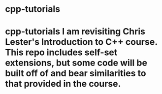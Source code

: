 # cpp-tutorials
# cpp-tutorials I am revisiting Chris Lester's Introduction to C++ course. This repo includes self-set extensions, but some code will be built off of and bear similarities to that provided in the course.
